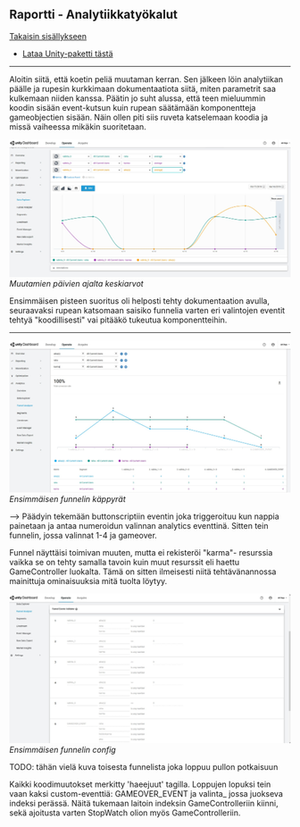 ## Raportti - Analytiikkatyökalut

[Takaisin sisällykseen](https://github.com/Shinpai/Peliteknologia)

* [Lataa Unity-paketti tästä](https://github.com/Shinpai/Peliteknologia/raw/master/Sykli%206%20Analytiikka/Sykli6_project.zip)

---

Aloitin siitä, että koetin peliä muutaman kerran. Sen jälkeen löin analytiikan päälle ja rupesin kurkkimaan dokumentaatiota siitä, miten parametrit saa kulkemaan niiden kanssa. Päätin jo suht alussa, että teen mieluummin koodin sisään event-kutsun kuin rupean säätämään komponentteja gameobjectien sisään. Näin ollen piti siis ruveta katselemaan koodia ja missä vaiheessa mikäkin suoritetaan.

![pakollinen](img/s6_00.jpg)
*Muutamien päivien ajalta keskiarvot*

Ensimmäisen pisteen suoritus oli helposti tehty dokumentaation avulla, seuraavaksi rupean katsomaan saisiko funnelia varten eri valintojen eventit tehtyä "koodillisesti" vai pitääkö tukeutua komponentteihin. 

---

![funnel0](img/s6_01.jpg)
*Ensimmäisen funnelin käppyrät*

--> Päädyin tekemään buttonscriptiin eventin joka triggeroituu kun nappia painetaan ja antaa numeroidun valinnan analytics eventtinä. Sitten tein funnelin, jossa valinnat 1-4 ja gameover. 

Funnel näyttäisi toimivan muuten, mutta ei rekisteröi "karma"- resurssia vaikka se on tehty samalla tavoin kuin muut resurssit eli haettu GameController luokalta. Tämä on sitten ilmeisesti niitä tehtävänannossa mainittuja ominaisuuksia mitä tuolta löytyy. 

![funnel1](img/s6_02.jpg)
*Ensimmäisen funnelin config*

TODO: tähän vielä kuva toisesta funnelista joka loppuu pullon potkaisuun

Kaikki koodimuutokset merkitty 'haeejuut' tagilla. Loppujen lopuksi tein vaan kaksi custom-eventtiä: GAMEOVER_EVENT ja valinta_ jossa juokseva indeksi perässä. Näitä tukemaan laitoin indeksin GameControlleriin kiinni, sekä ajoitusta varten StopWatch olion myös GameControlleriin.

